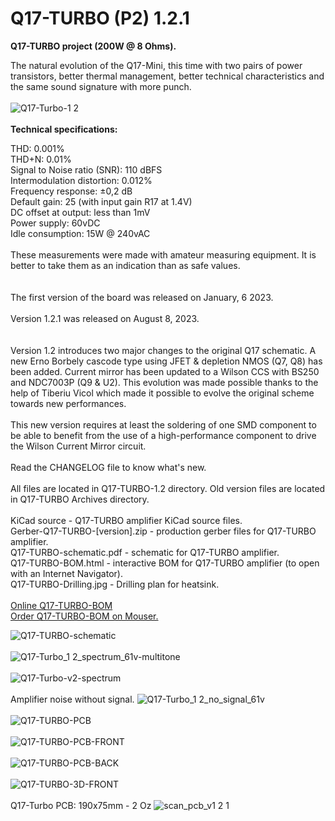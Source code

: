 # Q17-TURBO (P2) 1.2.1</b><br>

<b>Q17-TURBO project (200W @ 8 Ohms).</b><br>

The natural evolution of the Q17-Mini, this time with two pairs of power transistors, better thermal management, better technical characteristics and the same sound signature with more punch.
<br>
<br>
![Q17-Turbo-1 2](https://github.com/stefaweb/Q17-Amplifier/assets/12907102/43840532-3415-4e17-b094-0514e58fedf2)
<br>
<br>
<b>Technical specifications:</b>

THD: 0.001%<br>
THD+N: 0.01%<br>
Signal to Noise ratio (SNR): 110 dBFS <br>
Intermodulation distortion: 0.012%<br>
Frequency response: ±0,2 dB<br>
Default gain: 25 (with input gain R17 at 1.4V)<br>
DC offset at output: less than 1mV<br>
Power supply: 60vDC<br>
Idle consumption: 15W @ 240vAC
<br>
<br>
These measurements were made with amateur measuring equipment. It is better to take them as an indication than as safe values.
<br>
<br>
<br>
The first version of the board was released on January, 6 2023.<br>
<br>
Version 1.2.1 was released on August 8, 2023.<br>
<br>
<br>
Version 1.2 introduces two major changes to the original Q17 schematic. A new Erno Borbely cascode type using JFET & depletion NMOS (Q7, Q8) has been added. Current mirror has been updated to a Wilson CCS with BS250 and NDC7003P (Q9 & U2). This evolution was made possible thanks to the help of Tiberiu Vicol which made it possible to evolve the original scheme towards new performances.<br>
<br>
This new version requires at least the soldering of one SMD component to be able to benefit from the use of a high-performance component to drive the Wilson Current Mirror circuit.<br>
<br>
Read the CHANGELOG file to know what's new.<br>
<br>
All files are located in Q17-TURBO-1.2 directory. Old version files are located in Q17-TURBO Archives directory.<br>
<br>
KiCad source - Q17-TURBO amplifier KiCad source files.<br>
Gerber-Q17-TURBO-[version].zip - production gerber files for Q17-TURBO amplifier.<br>
Q17-TURBO-schematic.pdf - schematic for Q17-TURBO amplifier.<br>
Q17-TURBO-BOM.html - interactive BOM for Q17-TURBO amplifier (to open with an Internet Navigator).<br>
Q17-TURBO-Drilling.jpg - Drilling plan for heatsink.<br>
<br>
<a href="https://audio.cyberkata.org/Q17-TURBO-BOM.html">Online Q17-TURBO-BOM</a><br>
<a href="https://www.mouser.com/ProjectManager/ProjectDetail.aspx?AccessID=af5264f1df">Order Q17-TURBO-BOM on Mouser.</a><br> 

![Q17-TURBO-schematic](https://github.com/stefaweb/Q17-Amplifier/assets/12907102/eab7b12c-ca2e-487e-a34d-9c72c399d46a)
<br>
<br>
![Q17-Turbo_1 2_spectrum_61v-multitone](https://github.com/stefaweb/Q17-Amplifier/assets/12907102/0342a9cd-6f9b-4d74-a31a-3aef63848853)
<br>
<br>
![Q17-Turbo-v2-spectrum](https://github.com/stefaweb/Q17-Amplifier/assets/12907102/908e093f-7d2d-4ead-acf5-5862df79a66b)
<br>
<br>
Amplifier noise without signal.
![Q17-Turbo_1 2_no_signal_61v](https://github.com/stefaweb/Q17-Amplifier/assets/12907102/df66cec7-f6ed-4381-a130-bb7c678b6d19)
<br>
<br>
![Q17-TURBO-PCB](https://github.com/stefaweb/Q17-Amplifier/assets/12907102/3c17c1c3-7de1-43e6-9994-cb332b2af6e9)
<br>
<br>
![Q17-TURBO-PCB-FRONT](https://github.com/stefaweb/Q17-Amplifier/assets/12907102/47b24ae0-a736-4f27-a1d6-182c19f0f6ed)
<br>
<br>
![Q17-TURBO-PCB-BACK](https://github.com/stefaweb/Q17-Amplifier/assets/12907102/fb9b21d6-91bf-46fe-9b2c-62feb414b313)
<br>
<br>
![Q17-TURBO-3D-FRONT](https://github.com/stefaweb/Q17-Amplifier/assets/12907102/5be220c5-f96a-4023-b57b-70603df40992)
<br>
<br>
Q17-Turbo PCB: 190x75mm - 2 Oz
![scan_pcb_v1 2 1](https://github.com/stefaweb/Q17-Amplifier/assets/12907102/9ab3d39f-e95d-4d10-9d2b-1e8481d568a4)


